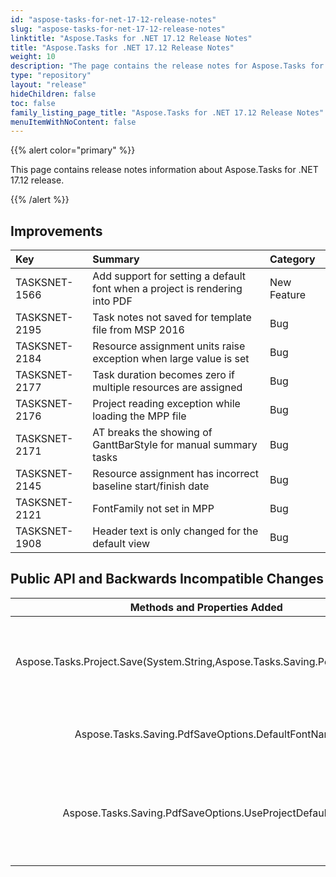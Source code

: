 ```yaml
---
id: "aspose-tasks-for-net-17-12-release-notes"
slug: "aspose-tasks-for-net-17-12-release-notes"
linktitle: "Aspose.Tasks for .NET 17.12 Release Notes"
title: "Aspose.Tasks for .NET 17.12 Release Notes"
weight: 10
description: "The page contains the release notes for Aspose.Tasks for .NET 17.12."
type: "repository"
layout: "release"
hideChildren: false
toc: false
family_listing_page_title: "Aspose.Tasks for .NET 17.12 Release Notes"
menuItemWithNoContent: false
---
```


{{% alert color="primary" %}}

This page contains release notes information about Aspose.Tasks for .NET 17.12 release.

{{% /alert %}}

## **Improvements**

|**Key**|**Summary**|**Category**|
| :- | :- | :- |
|TASKSNET-1566|Add support for setting a default font when a project is rendering into PDF|New Feature|
|TASKSNET-2195|Task notes not saved for template file from MSP 2016|Bug|
|TASKSNET-2184|Resource assignment units raise exception when large value is set|Bug|
|TASKSNET-2177|Task duration becomes zero if multiple resources are assigned|Bug|
|TASKSNET-2176|Project reading exception while loading the MPP file|Bug|
|TASKSNET-2171|AT breaks the showing of GanttBarStyle for manual summary tasks|Bug|
|TASKSNET-2145|Resource assignment has incorrect baseline start/finish date|Bug|
|TASKSNET-2121|FontFamily not set in MPP|Bug|
|TASKSNET-1908|Header text is only changed for the default view|Bug|

## **Public API and Backwards Incompatible Changes**

|**Methods and Properties Added**|**Description**|
| :-: | :-: |
|Aspose.Tasks.Project.Save(System.String,Aspose.Tasks.Saving.PdfSaveOptions)|Saves the document to a file using the specified save options.|
|Aspose.Tasks.Saving.PdfSaveOptions.DefaultFontName|Gets or sets the default font for rendering.|
|Aspose.Tasks.Saving.PdfSaveOptions.UseProjectDefaultFont|Gets or sets a value indicating whether the default font must be used for rendering.|


